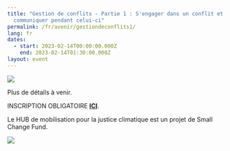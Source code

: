 ```yaml
---
title: "Gestion de conflits - Partie 1 : S'engager dans un conflit et
  communiquer pendant celui-ci"
permalink: /fr/avenir/gestiondeconflits1/
lang: fr
dates:
  - start: 2023-02-14T00:00:00.000Z
    end: 2023-02-14T01:30:00.000Z
layout: event
---
```

![](/media/1.png)

P﻿lus de détails à venir.

I﻿NSCRIPTION OBLIGATOIRE **[ICI](https://us02web.zoom.us/meeting/register/tZ0tfuuprjoqHNAv_BZED4S3Ppw0ogpLIBUF)**.

L﻿e HUB de mobilisation pour la justice climatique est un projet de Small Change Fund.

![](/media/sans_titre_6_.png)